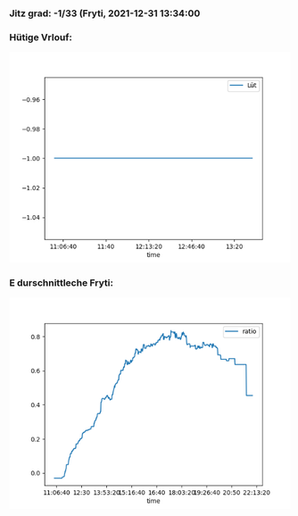 ### Jitz grad: -1/33 (Fryti, 2021-12-31 13:34:00

### Hütige Vrlouf:
![Graph](Today.png)

### E durschnittleche Fryti:
![Graph](Fryti.png)